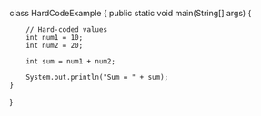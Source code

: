 class HardCodeExample {
    public static void main(String[] args) {
        
        // Hard-coded values
        int num1 = 10;  
        int num2 = 20;

        int sum = num1 + num2;

        System.out.println("Sum = " + sum);  
    }
}
